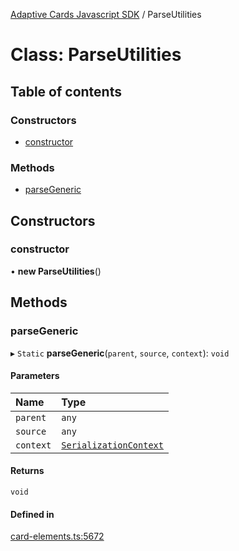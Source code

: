 [Adaptive Cards Javascript SDK](../README.md) / ParseUtilities

# Class: ParseUtilities

## Table of contents

### Constructors

- [constructor](ParseUtilities.md#constructor)

### Methods

- [parseGeneric](ParseUtilities.md#parsegeneric)

## Constructors

### constructor

• **new ParseUtilities**()

## Methods

### parseGeneric

▸ `Static` **parseGeneric**(`parent`, `source`, `context`): `void`

#### Parameters

| Name | Type |
| :------ | :------ |
| `parent` | `any` |
| `source` | `any` |
| `context` | [`SerializationContext`](SerializationContext.md) |

#### Returns

`void`

#### Defined in

[card-elements.ts:5672](https://github.com/asseco-see/AdaptiveCards/blob/d5d2c7b75/source/nodejs/adaptivecards/src/card-elements.ts#L5672)
